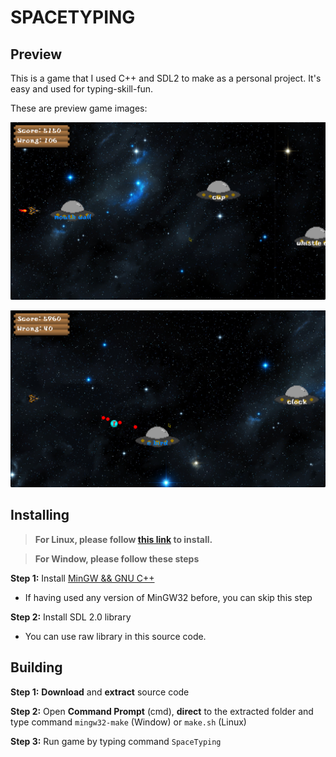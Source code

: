 # SPACETYPING

## Preview
This is a game that I used C++ and SDL2 to make as a personal project. It's easy and used for typing-skill-fun.

These are preview game images:

![Image](https://github.com/quan29117/SpaceTyping/blob/master/preview/Untitled1.png)

![Image](https://github.com/quan29117/SpaceTyping/blob/master/preview/Untitled2.png)

## Installing
>**For Linux, please follow [this link](https://www.paulbarrick.com/game-devlopment/game-development-on-linux-using-vscode-sdl2-and-opengl/) to install.**

>**For Window, please follow these steps**

**Step 1:** Install [MinGW && GNU C++](https://www.youtube.com/watch?v=a3ejgWLqelQ)
- If having used any version of MinGW32 before, you can skip this step

**Step 2:** Install SDL 2.0 library
 - You can use raw library in this source code.

## Building

**Step 1:** **Download** and **extract** source code

**Step 2:** Open **Command Prompt** (cmd), **direct** to the extracted folder and type command `mingw32-make` (Window) or `make.sh` (Linux)

**Step 3:** Run game by typing command `SpaceTyping`